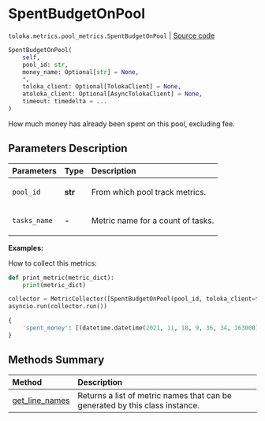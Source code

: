 # SpentBudgetOnPool
`toloka.metrics.pool_metrics.SpentBudgetOnPool` | [Source code](https://github.com/Toloka/toloka-kit/blob/v1.2.0.post1/src/metrics/pool_metrics.py#L347)

```python
SpentBudgetOnPool(
    self,
    pool_id: str,
    money_name: Optional[str] = None,
    *,
    toloka_client: Optional[TolokaClient] = None,
    atoloka_client: Optional[AsyncTolokaClient] = None,
    timeout: timedelta = ...
)
```

How much money has already been spent on this pool, excluding fee.

## Parameters Description

| Parameters | Type | Description |
| :----------| :----| :-----------|
`pool_id`|**str**|<p>From which pool track metrics.</p>
`tasks_name`|**-**|<p>Metric name for a count of tasks.</p>

**Examples:**

How to collect this metrics:
```python
def print_metric(metric_dict):
    print(metric_dict)

collector = MetricCollector([SpentBudgetOnPool(pool_id, toloka_client=toloka_client)], print_metric)
asyncio.run(collector.run())
```

```python
{
    'spent_money': [(datetime.datetime(2021, 11, 18, 9, 36, 34, 163000), Decimal('0.3'))],
}
```
## Methods Summary

| Method | Description |
| :------| :-----------|
[get_line_names](toloka.metrics.pool_metrics.SpentBudgetOnPool.get_line_names.md)| Returns a list of metric names that can be generated by this class instance.
